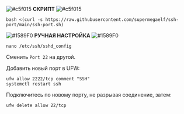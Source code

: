 ![#c5f015](https://placehold.co/10x10/c5f015/c5f015.png) **СКРИПТ** ![#c5f015](https://placehold.co/10x10/c5f015/c5f015.png)

```
bash <(curl -s https://raw.githubusercontent.com/supermegaelf/ssh-port/main/ssh-port.sh)
```

![#1589F0](https://placehold.co/10x10/1589F0/1589F0.png) **РУЧНАЯ НАСТРОЙКА** ![#1589F0](https://placehold.co/10x10/1589F0/1589F0.png)

```
nano /etc/ssh/sshd_config
```

Сменить `Port 22` на другой.

Добавить новый порт в UFW:

```
ufw allow 2222/tcp comment "SSH"
systemctl restart ssh
```

Подключитесь по новому порту, не разрывая соединение, затем:

```
ufw delete allow 22/tcp
```
